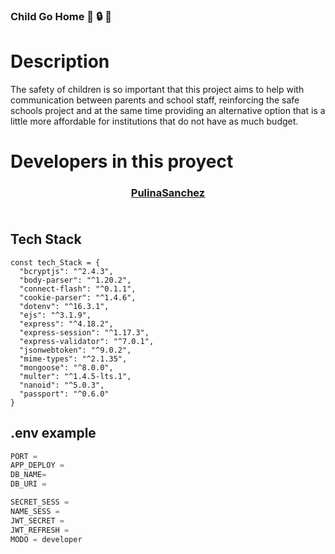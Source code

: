 ### Child Go Home :mega: :lock: :boy:

# Description 
The safety of children is so important that this project aims to help with communication between parents and school staff, reinforcing the safe schools project and at the same time providing an alternative option that is a little more affordable for institutions that do not have as much budget.

# Developers in this proyect
<table>
<tr>
<a target='_blank' href='https://github.com/PaulinaSanchez00'>
<h3 align ="center">PulinaSanchez</h3>
</a>
</tr>
<tr>
<a target='_blank' href='https://github.com/Doraimon-Dant'><h3 align='center'></h3></a>
</tr>
</table>

## Tech Stack
```JS
const tech_Stack = {
  "bcryptjs": "^2.4.3",
  "body-parser": "^1.20.2",
  "connect-flash": "^0.1.1",
  "cookie-parser": "^1.4.6",
  "dotenv": "^16.3.1",
  "ejs": "^3.1.9",
  "express": "^4.18.2",
  "express-session": "^1.17.3",
  "express-validator": "^7.0.1",
  "jsonwebtoken": "^9.0.2",
  "mime-types": "^2.1.35",
  "mongoose": "^8.0.0",
  "multer": "^1.4.5-lts.1",
  "nanoid": "^5.0.3",
  "passport": "^0.6.0"
}
```
## .env example
```PYTHON
PORT =
APP_DEPLOY =
DB_NAME=
DB_URI =

SECRET_SESS =
NAME_SESS =
JWT_SECRET =
JWT_REFRESH =
MODO = developer
```

